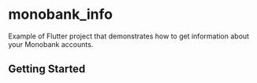 # monobank_info

Example of Flutter project that demonstrates how to get information about your Monobank accounts.

## Getting Started



